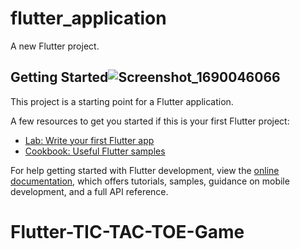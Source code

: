 # flutter_application

A new Flutter project.

## Getting Started![Screenshot_1690046066](https://github.com/mosamohammdii/Flutter-TIC-TAC-TOE-Game/assets/140255341/c2e7114c-9311-493c-9066-f3a66812e804)


This project is a starting point for a Flutter application.

A few resources to get you started if this is your first Flutter project:

- [Lab: Write your first Flutter app](https://docs.flutter.dev/get-started/codelab)
- [Cookbook: Useful Flutter samples](https://docs.flutter.dev/cookbook)

For help getting started with Flutter development, view the
[online documentation](https://docs.flutter.dev/), which offers tutorials,
samples, guidance on mobile development, and a full API reference.
# Flutter-TIC-TAC-TOE-Game
